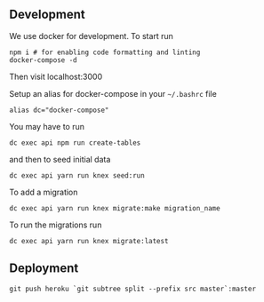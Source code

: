 ## Development

We use docker for development. To start run

```
npm i # for enabling code formatting and linting
docker-compose -d
```

Then visit localhost:3000

Setup an alias for docker-compose in your `~/.bashrc` file

```
alias dc="docker-compose"
```

You may have to run

```
dc exec api npm run create-tables
```

and then to seed initial data

```
dc exec api yarn run knex seed:run
```

To add a migration

```
dc exec api yarn run knex migrate:make migration_name
```

To run the migrations run

```
dc exec api yarn run knex migrate:latest
```

## Deployment

```
git push heroku `git subtree split --prefix src master`:master
```
